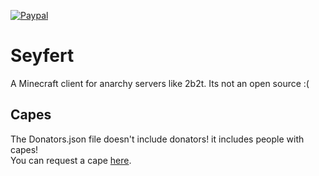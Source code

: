 [![Paypal](https://img.shields.io/badge/paypal-donate-red?color=169bd7&logo=paypal)](https://paypal.me/DonateHuddle)
# Seyfert
A Minecraft client for anarchy servers like 2b2t. Its not an open source :(  
  
## Capes  
The Donators.json file doesn't include donators! it includes people with capes!  
You can request a cape <a href="https://bit.ly/375qeLn" target="_blank">here</a>.  
